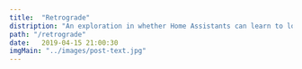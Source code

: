 ```yaml
---
title:  "Retrograde"
distription: "An exploration in whether Home Assistants can learn to love"
path: "/retrograde"
date:   2019-04-15 21:00:30
imgMain: "../images/post-text.jpg"
---
```

